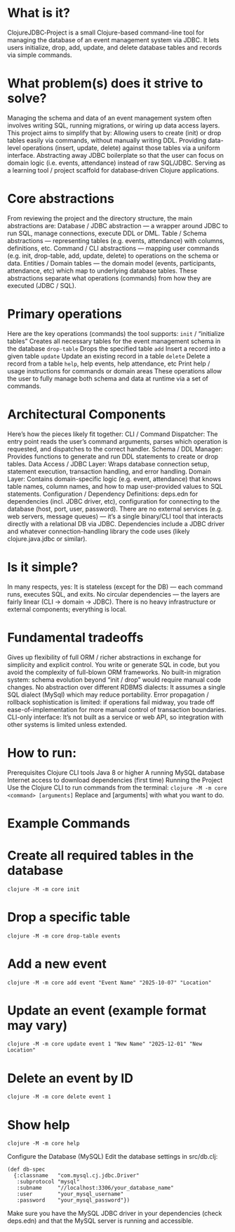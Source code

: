 # What is it?
ClojureJDBC‑Project is a small Clojure-based command-line tool for managing the database of an event management system via JDBC. It lets users initialize, drop, add, update, and delete database tables and records via simple commands.

# What problem(s) does it strive to solve?
Managing the schema and data of an event management system often involves writing SQL, running migrations, or wiring up data access layers. This project aims to simplify that by:
Allowing users to create (init) or drop tables easily via commands, without manually writing DDL.
Providing data-level operations (insert, update, delete) against those tables via a uniform interface.
Abstracting away JDBC boilerplate so that the user can focus on domain logic (i.e. events, attendance) instead of raw SQL/JDBC.
Serving as a learning tool / project scaffold for database‑driven Clojure applications.
# Core abstractions
From reviewing the project and the directory structure, the main abstractions are:
Database / JDBC abstraction — a wrapper around JDBC to run SQL, manage connections, execute DDL or DML.
Table / Schema abstractions — representing tables (e.g. events, attendance) with columns, definitions, etc.
Command / CLI abstractions — mapping user commands (e.g. init, drop-table, add, update, delete) to operations on the schema or data.
Entities / Domain tables — the domain model (events, participants, attendance, etc) which map to underlying database tables.
These abstractions separate what operations (commands) from how they are executed (JDBC / SQL).
# Primary operations
Here are the key operations (commands) the tool supports:
```init``` / “initialize tables”	Creates all necessary tables for the event management schema in the database
```drop-table``` <tablename>	Drops the specified table
```add```	Insert a record into a given table
```update```	Update an existing record in a table
```delete```	Delete a record from a table
```help```, help events, help attendance, etc	Print help / usage instructions for commands or domain areas
These operations allow the user to fully manage both schema and data at runtime via a set of commands.
# Architectural Components
Here’s how the pieces likely fit together:
CLI / Command Dispatcher: The entry point reads the user’s command arguments, parses which operation is requested, and dispatches to the correct handler.
Schema / DDL Manager: Provides functions to generate and run DDL statements to create or drop tables.
Data Access / JDBC Layer: Wraps database connection setup, statement execution, transaction handling, and error handling.
Domain Layer: Contains domain-specific logic (e.g. event, attendance) that knows table names, column names, and how to map user-provided values to SQL statements.
Configuration / Dependency Definitions: deps.edn for dependencies (incl. JDBC driver, etc), configuration for connecting to the database (host, port, user, password).
There are no external services (e.g. web servers, message queues) — it’s a single binary/CLI tool that interacts directly with a relational DB via JDBC.
Dependencies include a JDBC driver and whatever connection-handling library the code uses (likely clojure.java.jdbc or similar).
# Is it simple?
In many respects, yes:
It is stateless (except for the DB) — each command runs, executes SQL, and exits.
No circular dependencies — the layers are fairly linear (CLI → domain → JDBC).
There is no heavy infrastructure or external components; everything is local.
# Fundamental tradeoffs
Gives up flexibility of full ORM / richer abstractions in exchange for simplicity and explicit control. You write or generate SQL in code, but you avoid the complexity of full-blown ORM frameworks.
No built-in migration system: schema evolution beyond “init / drop” would require manual code changes.
No abstraction over different RDBMS dialects: It assumes a single SQL dialect (MySql) which may reduce portability.
Error propagation / rollback sophistication is limited: if operations fail midway, you trade off ease-of-implementation for more manual control of transaction boundaries.
CLI-only interface: It’s not built as a service or web API, so integration with other systems is limited unless extended.

# How to run: 
Prerequisites
Clojure CLI tools
Java 8 or higher
A running MySQL database
Internet access to download dependencies (first time)
Running the Project
Use the Clojure CLI to run commands from the terminal:
```clojure -M -m core <command> [arguments]```
Replace <command> and [arguments] with what you want to do.
# Example Commands
# Create all required tables in the database
```clojure -M -m core init```

# Drop a specific table
```clojure -M -m core drop-table events```

# Add a new event
```clojure -M -m core add event "Event Name" "2025-10-07" "Location"```

# Update an event (example format may vary)
```clojure -M -m core update event 1 "New Name" "2025-12-01" "New Location"```

# Delete an event by ID
```clojure -M -m core delete event 1```

# Show help
```clojure -M -m core help```

Configure the Database (MySQL)
Edit the database settings in src/db.clj:
```
(def db-spec
  {:classname   "com.mysql.cj.jdbc.Driver"
   :subprotocol "mysql"
   :subname     "//localhost:3306/your_database_name"
   :user        "your_mysql_username"
   :password    "your_mysql_password"})
```
Make sure you have the MySQL JDBC driver in your dependencies (check deps.edn) and that the MySQL server is running and accessible.
